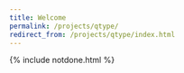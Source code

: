 ```yaml
---
title: Welcome
permalink: /projects/qtype/
redirect_from: /projects/qtype/index.html
---
```

{% include notdone.html %}